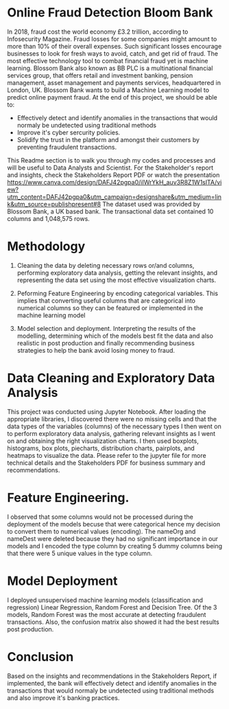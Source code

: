 # Online Fraud Detection Bloom Bank
In 2018, fraud cost the world economy £3.2 trillion, according to Infosecurity Magazine. Fraud losses for some companies might amount to more than 10% of their overall expenses. 
Such significant losses encourage businesses to look for fresh ways to avoid, catch, and get rid of fraud. The most effective technology tool to combat financial fraud yet is machine learning.
Blossom Bank also known as BB PLC is a multinational financial services group, that offers retail and investment banking, pension management, asset management and payments services, headquartered in London, UK. Blossom Bank wants to build a Machine Learning model to predict online payment fraud. At the end of this project, we should be able to:
- Effectively detect and identify anomalies in the transactions that would normaly be undetected using traditional methods
- Improve it's cyber sercurity policies.
- Solidify the trust in the platform and amongst their customers by preventing fraudulent transactions.


This Readme section is to walk you through my codes and processes and will be useful to Data Analysts and Scientist. For the Stakeholder's report and insights, check the Stakeholders Report PDF or watch the presentation 
https://www.canva.com/design/DAFJ42pgpa0/iIWrYkH_auv3R8Z1W1slTA/view?utm_content=DAFJ42pgpa0&utm_campaign=designshare&utm_medium=link&utm_source=publishpresent#8
The dataset used was provided by Blossom Bank, a UK based bank. The transactional data set contained 10 columns and 1,048,575 rows.


# Methodology
1. Cleaning the data by deleting necessary rows or/and columns, performing exploratory data analysis, getting the relevant insights, and representing the data set using the most effective visualization charts.


2. Peforming Feature Engineering by encoding categorical variables. This implies that converting useful columns that are categorical into numerical columns so they can be featured or implemented in the machine learning model


3. Model selection and deployment. Interpreting the results of the modelling, determining which of the models best fit the data and also realistic in post production and finally recommending business strategies to help the bank avoid losing money to fraud.


# Data Cleaning and Exploratory Data Analysis
This project was conducted using Jupyter Notebook. After loading the appropriate libraries, I discovered there were no missing cells and that the data types of the variables (columns) of the necessary types 
I then went on to perform exploratory data analysis, gathering relevant insights as I went on and obtaining the right visualization charts. I then used boxplots, histograms, box plots, piecharts, distribution charts, pairplots, and heatmaps to visualize the data.
Please refer to the jupyter file for more technical details and the Stakeholders PDF for business summary and recommendations.


# Feature Engineering.
I observed that some columns would not be processed during the deployment of the models becuse that were categorical hence my decision to convert them to numerical values (encoding).
The nameOrg and nameDest were deleted because they had no significant importance in our models and I encoded the type column by creating 5 dummy columns being that there were 5 unique values in the type column.


# Model Deployment
I deployed unsupervised machine learning models (classification and regression) Linear Regression, Random Forest and Decision Tree. Of the 3 models, Random Forest was the most accurate at detecting fraudulent transactions.
Also, the confusion matrix also showed it had the best results post production.


# Conclusion
Based on the insights and recommendations in the Stakeholders Report, if implemented, the bank will effectively detect and identify anomalies in the transactions that would normaly be undetected using traditional methods 
and also improve it's banking practices.






